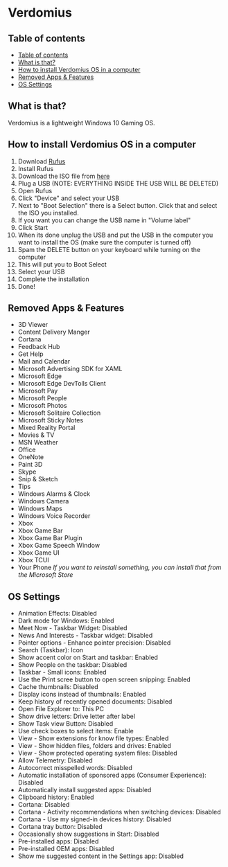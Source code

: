 # Verdomius
## Table of contents
- [Table of contents](#table-of-contents)
- [What is that?](#what-is-that)
- [How to install Verdomius OS in a computer](#how-to-install-verdomius-os-in-a-computer)
- [Removed Apps & Features](#removed-apps--features)
- [OS Settings](#os-settings)

## What is that?
Verdomius is a lightweight Windows 10 Gaming OS.

## How to install Verdomius OS in a computer
1. Download [Rufus](https://github.com/pbatard/rufus/releases/download/v4.4/rufus-4.4.exe)
2. Install Rufus
3. Download the ISO file from [here](https://drive.google.com/drive/folders/17Ctzlpo22VxOMUKB9Is8wqloT8C4uYyb?usp=drive_link)
4. Plug a USB (NOTE: EVERYTHING INSIDE THE USB WILL BE DELETED)
5. Open Rufus
6. Click "Device" and select your USB
7. Next to "Boot Selection" there is a Select button. Click that and select the ISO you installed.
8. If you want you can change the USB name in "Volume label"
9. Click Start
10. When its done unplug the USB and put the USB in the computer you want to install the OS (make sure the computer is turned off)
11. Spam the DELETE button on your keyboard while turning on the computer
12. This will put you to Boot Select
13. Select your USB
14. Complete the installation
15. Done!

## Removed Apps & Features
- 3D Viewer
- Content Delivery Manger
- Cortana
- Feedback Hub
- Get Help
- Mail and Calendar
- Microsoft Advertising SDK for XAML
- Microsoft Edge
- Microsoft Edge DevTolls Client
- Microsoft Pay
- Microsoft People
- Microsoft Photos
- Microsoft Solitaire Collection
- Microsoft Sticky Notes
- Mixed Reality Portal
- Movies & TV
- MSN Weather
- Office
- OneNote
- Paint 3D
- Skype
- Snip & Sketch
- Tips
- Windows Alarms & Clock
- Windows Camera
- Windows Maps
- Windows Voice Recorder
- Xbox
- Xbox Game Bar
- Xbox Game Bar Plugin
- Xbox Game Speech Window
- Xbox Game UI
- Xbox TCUI
- Your Phone
*If you want to reinstall something, you can install that from the Microsoft Store*

## OS Settings
- Animation Effects: Disabled
- Dark mode for Windows: Enabled
- Meet Now - Taskbar Widget: Disabled
- News And Interests - Taskbar widget: Disabled
- Pointer options - Enhance pointer precision: Disabled
- Search (Taskbar): Icon
- Show accent color on Start and taskbar: Enabled
- Show People on the taskbar: Disabled
- Taskbar  - Small icons: Enabled
- Use the Print scree button to open screen snipping: Enabled
- Cache thumbnails: Disabled
- Display icons instead of thumbnails: Enabled
- Keep history of recently opened documents: Disabled
- Open File Explorer to: This PC
- Show drive letters: Drive letter after label
- Show Task view Button: Disabled
- Use check boxes to select items: Enable
- View - Show extensions for know file types: Enabled
- View - Show hidden files, folders and drives: Enabled
- View - Show protected operating system files: Disabled
- Allow Telemetry: Disabled
- Autocorrect misspelled words: Disabled
- Automatic installation of sponsored apps (Consumer Experience): Disabled
- Automatically install suggested apps: Disabled
- Clipboard history: Enabled
- Cortana: Disabled
- Cortana - Activity recommendations when switching devices: Disabled
- Cortana - Use my signed-in devices history: Disabled
- Cortana tray button: Disabled
- Occasionally show suggestions in Start: Disabled
- Pre-installed apps: Disabled
- Pre-installed OEM apps: Disabled
- Show me suggested content in the Settings app: Disabled
